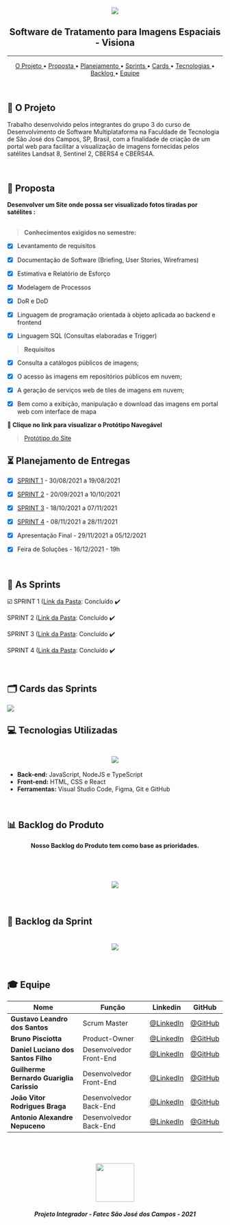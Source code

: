 <br>

<p align="center">
      <img src="https://github.com/canismajoris3/visiona/blob/main/assets_readme/CANIS%20MAJORIS%201.0%20(1).png">
      <h2 align="center"> Software de Tratamento para Imagens Espaciais - Visiona </h2>
<p align="center">

<hr>

<p align="center">
  <a href ="#rocket-o-projeto"> O Projeto </a>  • 
  <a href ="#dart-proposta"> Proposta </a>  • 
  <a href ="#hourglass_flowing_sand-planejamento-de-entregas"> Planejamento </a>  • 
  <a href ="#calendar-as-sprints"> Sprints </a> • 
  <a href ="#card_index_dividers-cards-das-sprints"> Cards </a>  •
  <a href ="#computer-tecnologias-utilizadas"> Tecnologias </a>  • 
  <a href ="#bar_chart-backlog-do-produto"> Backlog </a>  •
  <a href ="#mortar_board-equipe"> Equipe </a> 
</p>

<br>

## :rocket: O Projeto
Trabalho desenvolvido pelos integrantes do grupo 3 do curso de Desenvolvimento de Software Multiplataforma na Faculdade de Tecnologia de São José dos Campos, SP, Brasil, com a finalidade de criação de um portal web para facilitar a visualização de imagens fornecidas pelos satélites Landsat 8, Sentinel 2, CBERS4 e CBERS4A. 

<br>

## :dart: Proposta

**Desenvolver um Site onde possa ser visualizado fotos tiradas por satélites :**<br><br>

 > **Conhecimentos exigidos no semestre:**

 - [x] Levantamento de requisitos
 - [x] Documentação de Software (Briefing, User Stories, Wireframes)
 - [x] Estimativa e Relatório de Esforço
 - [x] Modelagem de Processos
 - [x] DoR e DoD
 - [x] Linguagem de programação orientada à objeto aplicada ao backend e frontend
 - [x] Linguagem SQL (Consultas elaboradas e Trigger)


 > **Requisitos**

 - [x]  Consulta a catálogos públicos de imagens;
 - [x]  O acesso às imagens em repositórios públicos em nuvem;
 - [x]  A geração de serviços web de tiles de imagens em nuvem;
 - [x]  Bem como a exibição, manipulação e download das imagens em portal web com
        interface de mapa


  
**:link: Clique no link para visualizar o Protótipo Navegável**  
> [Protótipo do Site](https://www.figma.com/proto/1OSM2jw852oxQLCYnvA7nl/Visiona?node-id=2%3A2&starting-point-node-id=2%3A2&scaling=scale-down)


## :hourglass_flowing_sand: Planejamento de Entregas

- [x] [SPRINT 1](https://github.com/canismajoris3/visiona/tree/1---SPRINT) - 30/08/2021 a 19/08/2021

- [x] [SPRINT 2](https://github.com/canismajoris3/visiona/tree/2---SPRINT) - 20/09/2021 a 10/10/2021

- [x] [SPRINT 3](https://github.com/canismajoris3/visiona/tree/3---SPRINT) - 18/10/2021 a 07/11/2021

- [x] [SPRINT 4](https://github.com/canismajoris3/visiona/tree/4---SPRINT) - 08/11/2021 a 28/11/2021

- [x] Apresentação Final - 29/11/2021 a 05/12/2021

- [x] Feira de Soluções - 16/12/2021 - 19h


<br>

## :calendar: As Sprints

☑️ SPRINT 1 ([Link da Pasta](https://github.com/canismajoris3/visiona/tree/1---SPRINT): Concluído :heavy_check_mark:

SPRINT 2 ([Link da Pasta](https://github.com/canismajoris3/visiona/tree/2---SPRINT): Concluído :heavy_check_mark:

SPRINT 3 ([Link da Pasta](https://github.com/canismajoris3/visiona/tree/3---SPRINT): Concluído :heavy_check_mark: 

SPRINT 4 ([Link da Pasta](https://github.com/canismajoris3/visiona/tree/4---SPRINT): Concluído :heavy_check_mark: 

<br>

## :card_index_dividers: Cards das Sprints
<img src="https://github.com/canismajoris3/visiona/blob/main/assets_readme/BACKLOG%20DAS%20SPRINTS.PNG" >

<br>

## :computer: Tecnologias Utilizadas

<h1 align="center"> <img src = "https://github.com/canismajoris3/visiona/blob/main/assets_readme/FERRAMENTAS%20UTILIZADAS.PNG"/></h1>

* **Back-end:** JavaScript, NodeJS e TypeScript
* **Front-end:** HTML, CSS e React
* **Ferramentas:** Visual Studio Code, Figma, Git e GitHub

<br>


## :bar_chart: Backlog do Produto
<h4 align="center"> Nosso Backlog do Produto tem como base as prioridades. </h4>
<br>
<h1 align="center"> <img src = "https://github.com/canismajoris3/visiona/blob/main/assets_readme/BACKLOG%20DO%20PRODUTO.PNG" /></h1>

<br>

## &#128195; Backlog da Sprint

<h1 align="center"> <img src = "FOTO DE BACKLOG DAS SPRINTS" /></h1>

<br>

## :mortar_board: Equipe 

|Nome|Função|Linkedin|GitHub|
| -------- |-------- |-------- |-------- |
|**Gustavo Leandro dos Santos**|Scrum Master|[@LinkedIn](https://www.linkedin.com/in/gustavo-santos-a0657219b/)|[@GitHub](https://github.com/gustavols)|
|**Bruno Pisciotta**|Product-Owner| [@LinkedIn](https://www.linkedin.com/in/bruno-pisciotta-577216198)|[@GitHub](https://github.com/bruno-pisciotta281)|
|**Daniel Luciano dos Santos Filho**|Desenvolvedor  Front-End| [@LinkedIn](https://www.linkedin.com/in/daniel-filho-3b6583209/)|[@GitHub](https://github.com/daniellsfilho)|
|**Guilherme Bernardo Guariglia Carissio**|Desenvolvedor Front-End|[@LinkedIn](https://www.linkedin.com/in/guilherme-carissio-7275a4207)|[@GitHub](https://github.com/GuilhermeCarissio777)|
|**João Vitor Rodrigues Braga**|Desenvolvedor Back-End|[@LinkedIn](https://www.linkedin.com/in/lucas-midões-r-a5333110b)|[@GitHub](https://github.com/jvrb)|
|**Antonio Alexandre Nepuceno**|Desenvolvedor Back-End|[@LinkedIn](https://www.linkedin.com/in/antonio-nepomuceno-04943720a)|[@GitHub](https://github.com/Nepoun)|

   

<br>

 <h1 align="center"> <img src = "https://fatecsjc-prd.azurewebsites.net/images/logo/fatecsjc_400x192.png" height="90" /></h1>
 
 <h5 align="center"> Projeto Integrador - Fatec São José dos Campos - 2021 </h5>
